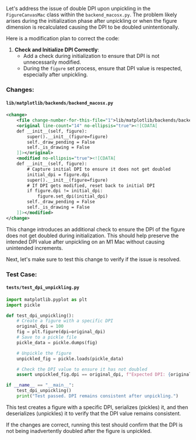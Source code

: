 Let's address the issue of double DPI upon unpickling in the `FigureCanvasMac` class within the `backend_macosx.py`. The problem likely arises during the initialization phase after unpickling or when the figure dimension is recalculated causing the DPI to be doubled unintentionally.

Here is a modification plan to correct the code:

1. **Check and Initialize DPI Correctly**:
    - Add a check during initialization to ensure that DPI is not unnecessarily modified.
    - During the `figure` set process, ensure that DPI value is respected, especially after unpickling.

### Changes:

#### `lib/matplotlib/backends/backend_macosx.py`

```xml
<change>
    <file change-number-for-this-file="1">lib/matplotlib/backends/backend_macosx.py</file>
    <original line-count="14" no-ellipsis="true"><![CDATA[
    def __init__(self, figure):
        super().__init__(figure=figure)
        self._draw_pending = False
        self._is_drawing = False
    ]]></original>
    <modified no-ellipsis="true"><![CDATA[
    def __init__(self, figure):
        # Capture initial DPI to ensure it does not get doubled
        initial_dpi = figure.dpi
        super().__init__(figure=figure)
        # If DPI gets modified, reset back to initial DPI
        if figure.dpi != initial_dpi:
            figure.set_dpi(initial_dpi)
        self._draw_pending = False
        self._is_drawing = False
    ]]></modified>
</change>
```

This change introduces an additional check to ensure the DPI of the figure does not get doubled during initialization. This should help preserve the intended DPI value after unpickling on an M1 Mac without causing unintended increments.

Next, let's make sure to test this change to verify if the issue is resolved.

### Test Case:

#### `tests/test_dpi_unpickling.py`

```python
import matplotlib.pyplot as plt
import pickle

def test_dpi_unpickling():
    # Create a figure with a specific DPI
    original_dpi = 100
    fig = plt.figure(dpi=original_dpi)
    # Save to a pickle file
    pickle_data = pickle.dumps(fig)

    # Unpickle the figure
    unpickled_fig = pickle.loads(pickle_data)

    # Check the DPI value to ensure it has not doubled
    assert unpickled_fig.dpi == original_dpi, f"Expected DPI: {original_dpi}, but got: {unpickled_fig.dpi}"

if __name__ == "__main__":
    test_dpi_unpickling()
    print("Test passed. DPI remains consistent after unpickling.")
```

This test creates a figure with a specific DPI, serializes (pickles) it, and then deserializes (unpickles) it to verify that the DPI value remains consistent. 

If the changes are correct, running this test should confirm that the DPI is not being inadvertently doubled after the figure is unpickled.